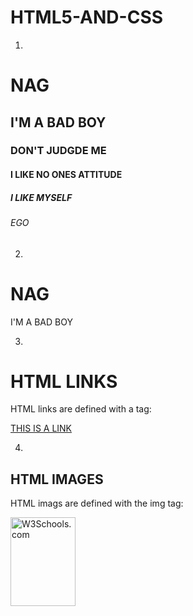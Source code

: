 # HTML5-AND-CSS
1.

<!DOCTYPE html>
<html>
<head>
<title>KASU NAGAVARDHAN</title>
</head>
<body>
<h1>NAG</h1>
<h2>I'M A BAD BOY</h2>
<h3>DON'T JUDGDE ME</h3>
<h4>I LIKE NO ONES ATTITUDE</h4>
<h5>I LIKE MYSELF</h5>
<h6>EGO</h6>
</body>
</html>

2.

<!DOCT'YPE html>
<html>
<head>
<title>KASU NAGAVARDHAN</title>
</head>
<body>
<h1>NAG</h1>
<p>I'M A BAD BOY</P>
</body>
</html>

3.


<!DOCTYPE html>
<html>
<body>
<h1>HTML LINKS</h1>
<p>HTML links are defined with a tag: </p>
<a href="https://www.w3schools.com">THIS IS A LINK</a>
</body>
</html>

4.


<!DOCTYTPE html>
<html>
<body>
<h2>HTML IMAGES</h2>
<p>HTML imags are defined with the img tag:</p>

<img src="w3schools.jpg"
alt="W3Schools.com" 
width="104" height="142">

</body>
